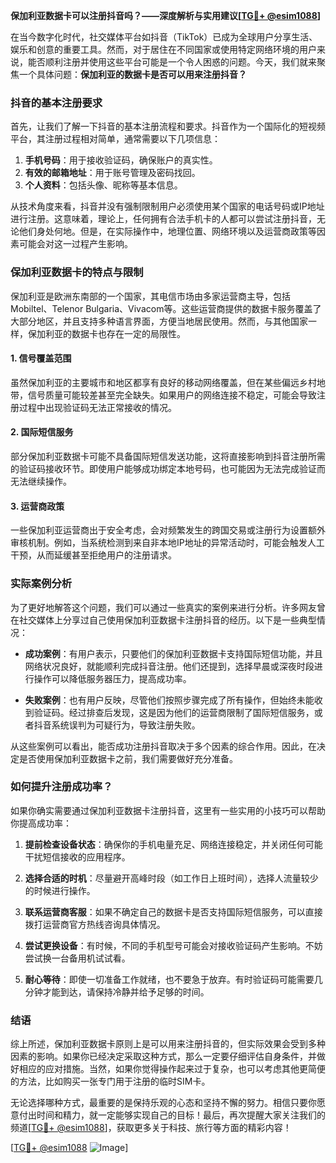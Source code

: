 **保加利亚数据卡可以注册抖音吗？——深度解析与实用建议[[TG💪+ @esim1088](https://t.me/s/esim1088)]**

在当今数字化时代，社交媒体平台如抖音（TikTok）已成为全球用户分享生活、娱乐和创意的重要工具。然而，对于居住在不同国家或使用特定网络环境的用户来说，能否顺利注册并使用这些平台可能是一个令人困惑的问题。今天，我们就来聚焦一个具体问题：**保加利亚的数据卡是否可以用来注册抖音？**

### 抖音的基本注册要求

首先，让我们了解一下抖音的基本注册流程和要求。抖音作为一个国际化的短视频平台，其注册过程相对简单，通常需要以下几项信息：

1. **手机号码**：用于接收验证码，确保账户的真实性。
2. **有效的邮箱地址**：用于账号管理及密码找回。
3. **个人资料**：包括头像、昵称等基本信息。

从技术角度来看，抖音并没有强制限制用户必须使用某个国家的电话号码或IP地址进行注册。这意味着，理论上，任何拥有合法手机卡的人都可以尝试注册抖音，无论他们身处何地。但是，在实际操作中，地理位置、网络环境以及运营商政策等因素可能会对这一过程产生影响。

### 保加利亚数据卡的特点与限制

保加利亚是欧洲东南部的一个国家，其电信市场由多家运营商主导，包括Mobiltel、Telenor Bulgaria、Vivacom等。这些运营商提供的数据卡服务覆盖了大部分地区，并且支持多种语言界面，方便当地居民使用。然而，与其他国家一样，保加利亚的数据卡也存在一定的局限性。

#### 1. **信号覆盖范围**
虽然保加利亚的主要城市和地区都享有良好的移动网络覆盖，但在某些偏远乡村地带，信号质量可能较差甚至完全缺失。如果用户的网络连接不稳定，可能会导致注册过程中出现验证码无法正常接收的情况。

#### 2. **国际短信服务**
部分保加利亚数据卡可能不具备国际短信发送功能，这将直接影响到抖音注册所需的验证码接收环节。即使用户能够成功绑定本地号码，也可能因为无法完成验证而无法继续操作。

#### 3. **运营商政策**
一些保加利亚运营商出于安全考虑，会对频繁发生的跨国交易或注册行为设置额外审核机制。例如，当系统检测到来自非本地IP地址的异常活动时，可能会触发人工干预，从而延缓甚至拒绝用户的注册请求。

### 实际案例分析

为了更好地解答这个问题，我们可以通过一些真实的案例来进行分析。许多网友曾在社交媒体上分享过自己使用保加利亚数据卡注册抖音的经历。以下是一些典型情况：

- **成功案例**：有用户表示，只要他们的保加利亚数据卡支持国际短信功能，并且网络状况良好，就能顺利完成抖音注册。他们还提到，选择早晨或深夜时段进行操作可以降低服务器压力，提高成功率。
  
- **失败案例**：也有用户反映，尽管他们按照步骤完成了所有操作，但始终未能收到验证码。经过排查后发现，这是因为他们的运营商限制了国际短信服务，或者抖音系统误判为可疑行为，导致注册失败。

从这些案例可以看出，能否成功注册抖音取决于多个因素的综合作用。因此，在决定是否使用保加利亚数据卡之前，我们需要做好充分准备。

### 如何提升注册成功率？

如果你确实需要通过保加利亚数据卡注册抖音，这里有一些实用的小技巧可以帮助你提高成功率：

1. **提前检查设备状态**：确保你的手机电量充足、网络连接稳定，并关闭任何可能干扰短信接收的应用程序。

2. **选择合适的时机**：尽量避开高峰时段（如工作日上班时间），选择人流量较少的时候进行操作。

3. **联系运营商客服**：如果不确定自己的数据卡是否支持国际短信服务，可以直接拨打运营商官方热线咨询具体情况。

4. **尝试更换设备**：有时候，不同的手机型号可能会对接收验证码产生影响。不妨尝试换一台备用机试试看。

5. **耐心等待**：即使一切准备工作就绪，也不要急于放弃。有时验证码可能需要几分钟才能到达，请保持冷静并给予足够的时间。

### 结语

综上所述，保加利亚数据卡原则上是可以用来注册抖音的，但实际效果会受到多种因素的影响。如果你已经决定采取这种方式，那么一定要仔细评估自身条件，并做好相应的应对措施。当然，如果你觉得操作起来过于复杂，也可以考虑其他更简便的方法，比如购买一张专门用于注册的临时SIM卡。

无论选择哪种方式，最重要的是保持乐观的心态和坚持不懈的努力。相信只要你愿意付出时间和精力，就一定能够实现自己的目标！最后，再次提醒大家关注我们的频道[[TG💪+ @esim1088](https://t.me/s/esim1088)]，获取更多关于科技、旅行等方面的精彩内容！

[[TG💪+ @esim1088](https://t.me/s/esim1088) ![Image](https://i.postimg.cc/4NQfJmqS/Snipaste-2025-05-13-00-14-12.png)]